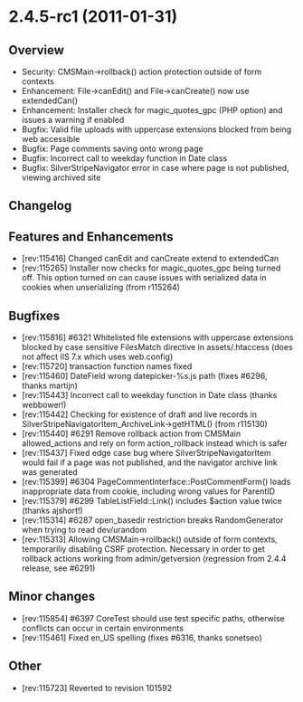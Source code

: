 #  2.4.5-rc1 (2011-01-31)

## Overview

 * Security: CMSMain->rollback() action protection outside of form contexts
 * Enhancement: File->canEdit() and File->canCreate() now use extendedCan()
 * Enhancement: Installer check for magic_quotes_gpc (PHP option) and issues a warning if enabled
 * Bugfix: Valid file uploads with uppercase extensions blocked from being web accessible
 * Bugfix: Page comments saving onto wrong page
 * Bugfix: Incorrect call to weekday function in Date class
 * Bugfix: SilverStripeNavigator error in case where page is not published, viewing archived site

## Changelog

## Features and Enhancements

 * [rev:115416] Changed canEdit and canCreate extend to extendedCan
 * [rev:115265] Installer now checks for magic_quotes_gpc being turned off. This option turned on can cause issues with serialized data in cookies when unserializing (from r115264)

## Bugfixes

 * [rev:115816] #6321 Whitelisted file extensions with uppercase extensions blocked by case sensitive FilesMatch directive in assets/.htaccess (does not affect IIS 7.x which uses web.config)
 * [rev:115720] transaction function names fixed
 * [rev:115460] DateField wrong datepicker-%s.js path (fixes #6296, thanks martijn)
 * [rev:115443] Incorrect call to weekday function in Date class (thanks webbower!)
 * [rev:115442] Checking for existence of draft and live records in SilverStripeNavigatorItem_ArchiveLink->getHTML() (from r115130)
 * [rev:115440] #6291 Remove rollback action from CMSMain allowed_actions and rely on form action_rollback instead which is safer
 * [rev:115437] Fixed edge case bug where SilverStripeNavigatorItem would fail if a page was not published, and the navigator archive link was generated
 * [rev:115399] #6304 PageCommentInterface::PostCommentForm() loads inappropriate data from cookie, including wrong values for ParentID
 * [rev:115379] #6299 TableListField::Link() includes $action value twice (thanks ajshort!)
 * [rev:115314] #6287 open_basedir restriction breaks RandomGenerator when trying to read dev/urandom
 * [rev:115313] Allowing CMSMain->rollback() outside of form contexts, temporariliy disabling CSRF protection. Necessary in order to get rollback actions working from admin/getversion (regression from 2.4.4 release, see #6291)

## Minor changes

 * [rev:115854] #6397 CoreTest should use test specific paths, otherwise conflicts can occur in certain environments
 * [rev:115461] Fixed en_US spelling (fixes #6316, thanks sonetseo)

## Other

 * [rev:115723] Reverted to revision 101592
